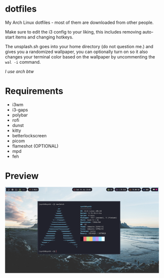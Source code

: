 # dotfiles
My Arch Linux dotfiles - most of them are downloaded from other people.

Make sure to edit the i3 config to your liking, this includes removing auto-start items and changing hotkeys.

The unsplash.sh goes into your home directory (do not question me.) and gives you a randomized wallpaper, you can optionally turn on so it also changes your terminal color based on the wallpaper by uncommenting the `wal -i` command.

*I use arch btw*

# Requirements
* i3wm
* i3-gaps
* polybar
* rofi
* dunst
* kitty
* betterlockscreen
* picom
* flameshot (OPTIONAL)
* mpd
* feh

# Preview
![Preview](preview.png)
